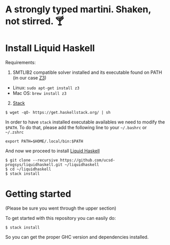 A strongly typed martini. Shaken, not stirred. 🍸
===

# Install Liquid Haskell

Requirements:

1. SMTLIB2 compatible solver installed and its executable found on PATH (in our case [Z3](https://github.com/Z3Prover/z3))

* Linux: `sudo apt-get install z3`
* Mac OS: `brew install z3`

2. [Stack](https://docs.haskellstack.org/en/stable/README/)

```
$ wget -qO- https://get.haskellstack.org/ | sh
```

In order to have `stack` installed executable availables we need to modify the `$PATH`. To do that, please add the following line to your `~/.bashrc` or `~/.zshrc`

```
export PATH=$HOME/.local/bin:$PATH
```

And now we proceed to install [Liquid Haskell](https://github.com/ucsd-progsys/liquidhaskell/blob/develop/INSTALL.md)

```
$ git clone --recursive https://github.com/ucsd-progsys/liquidhaskell.git ~/liquidhaskell
$ cd ~/liquidhaskell
$ stack install 
```

# Getting started

(Please be sure you went through the upper section)

To get started with this repository you can easily do:

```
$ stack install
```

So you can get the proper GHC version and dependencies installed.
